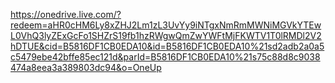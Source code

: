 https://onedrive.live.com/?redeem=aHR0cHM6Ly8xZHJ2Lm1zL3UvYy9iNTgxNmRmMWNiMGVkYTEwL0VhQ3lyZExGcFo1SHZrS19fb1hzRWgwQmZwYWFtMjFKWTV1T0lRMDl2V2hDTUE&cid=B5816DF1CB0EDA10&id=B5816DF1CB0EDA10%21sd2adb2a0a5c5479ebe42bffe85ec121d&parId=B5816DF1CB0EDA10%21s75c88d8c9038474a8eea3a389803dc94&o=OneUp

